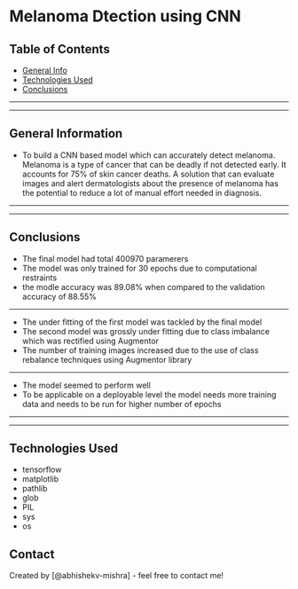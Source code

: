 # Melanoma Dtection using CNN



## Table of Contents
* [General Info](#general-information)
* [Technologies Used](#technologies-used)
* [Conclusions](#conclusions)
---

---
## General Information

- To build a CNN based model which can accurately detect melanoma. Melanoma is a type of cancer that can be deadly if not detected early. It accounts for 75% of skin cancer deaths. A solution that can evaluate images and alert dermatologists about the presence of melanoma has the potential to reduce a lot of manual effort needed in diagnosis.
---

---
## Conclusions

- The final model had total 400970 paramerers
- The model was only trained for 30 epochs due to computational restraints
- the modle accuracy was 89.08% when compared to the validation accuracy of 88.55% 

---
- The under fitting of the first model was tackled by the final model
- The second model was grossly under fitting due to class imbalance which was rectified using Augmentor
- The number of training images increased due to the use of class rebalance techniques using Augmentor library
---
- The model seemed to perform well
- To be applicable on a deployable level the model needs more training data
and needs to be run for higher number of epochs 
---

---
## Technologies Used
- tensorflow
- matplotlib
- pathlib
- glob
- PIL
- sys
- os




## Contact
Created by [@abhishekv-mishra] - feel free to contact me!


